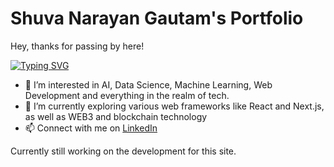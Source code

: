 # Shuva Narayan Gautam's Portfolio
Hey, thanks for passing by here!

[![Typing SVG](https://readme-typing-svg.herokuapp.com?font=Jost&color=%23F76E8E&size=25&center=true&vCenter=true&lines=Hi%2C+I'm+Shuva+Narayan+Gautam;An+avid+learner;A+speck+in+the+universe)](https://git.io/typing-svg)
- 👀 I’m interested in AI, Data Science, Machine Learning, Web Development and everything in the realm of tech.
- 🌱 I’m currently exploring various web frameworks like React and Next.js, as well as WEB3 and blockchain technology
- 📫 Connect with me on [LinkedIn](https://ca.linkedin.com/in/shuva-narayan-gautam-1365b217a)

Currently still working on the development for this site.

